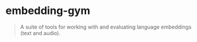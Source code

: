 # embedding-gym
> A suite of tools for working with and evaluating language embeddings (text and audio).

